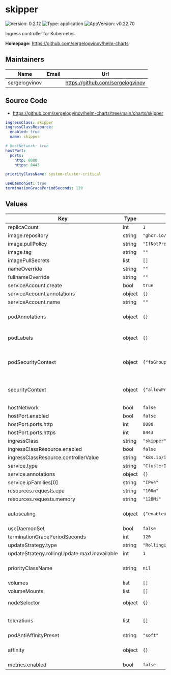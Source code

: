 # skipper

![Version: 0.2.12](https://img.shields.io/badge/Version-0.2.12-informational?style=flat-square) ![Type: application](https://img.shields.io/badge/Type-application-informational?style=flat-square) ![AppVersion: v0.22.70](https://img.shields.io/badge/AppVersion-v0.22.70-informational?style=flat-square)

Ingress controller for Kubernetes

**Homepage:** <https://github.com/sergelogvinov/helm-charts>

## Maintainers

| Name | Email | Url |
| ---- | ------ | --- |
| sergelogvinov |  | <https://github.com/sergelogvinov> |

## Source Code

* <https://github.com/sergelogvinov/helm-charts/tree/main/charts/skipper>

```yaml
ingressClass: skipper
ingressClassResource:
  enabled: true
  name: skipper

# hostNetwork: true
hostPort:
  ports:
    http: 8080
    https: 8443

priorityClassName: system-cluster-critical

useDaemonSet: true
terminationGracePeriodSeconds: 120
```

## Values

| Key | Type | Default | Description |
|-----|------|---------|-------------|
| replicaCount | int | `1` |  |
| image.repository | string | `"ghcr.io/zalando/skipper"` |  |
| image.pullPolicy | string | `"IfNotPresent"` |  |
| image.tag | string | `""` |  |
| imagePullSecrets | list | `[]` |  |
| nameOverride | string | `""` |  |
| fullnameOverride | string | `""` |  |
| serviceAccount.create | bool | `true` |  |
| serviceAccount.annotations | object | `{}` |  |
| serviceAccount.name | string | `""` |  |
| podAnnotations | object | `{}` | Annotations for pod. ref: https://kubernetes.io/docs/concepts/overview/working-with-objects/annotations/ |
| podLabels | object | `{}` | Extra labels for pod. ref: https://kubernetes.io/docs/concepts/overview/working-with-objects/labels/ |
| podSecurityContext | object | `{"fsGroup":9999,"fsGroupChangePolicy":"OnRootMismatch","runAsGroup":9999,"runAsNonRoot":true,"runAsUser":9999}` | Pod Security Context. ref: https://kubernetes.io/docs/tasks/configure-pod-container/security-context/#set-the-security-context-for-a-pod |
| securityContext | object | `{"allowPrivilegeEscalation":false,"capabilities":{"drop":["ALL"]},"seccompProfile":{"type":"RuntimeDefault"}}` | Container Security Context. ref: https://kubernetes.io/docs/tasks/configure-pod-container/security-context/#set-the-security-context-for-a-pod |
| hostNetwork | bool | `false` |  |
| hostPort.enabled | bool | `false` |  |
| hostPort.ports.http | int | `8080` |  |
| hostPort.ports.https | int | `8443` |  |
| ingressClass | string | `"skipper"` |  |
| ingressClassResource.enabled | bool | `false` |  |
| ingressClassResource.controllerValue | string | `"k8s.io/ingress-skipper"` |  |
| service.type | string | `"ClusterIP"` |  |
| service.annotations | object | `{}` |  |
| service.ipFamilies[0] | string | `"IPv4"` |  |
| resources.requests.cpu | string | `"100m"` |  |
| resources.requests.memory | string | `"128Mi"` |  |
| autoscaling | object | `{"enabled":false,"maxReplicas":10,"minReplicas":1,"targetCPUUtilizationPercentage":80}` | Horizontal pod autoscaler. ref: https://kubernetes.io/docs/tasks/run-application/horizontal-pod-autoscale/ |
| useDaemonSet | bool | `false` | Use a daemonset instead of a deployment |
| terminationGracePeriodSeconds | int | `120` |  |
| updateStrategy.type | string | `"RollingUpdate"` |  |
| updateStrategy.rollingUpdate.maxUnavailable | int | `1` |  |
| priorityClassName | string | `nil` | Priority Class Name ref: https://kubernetes.io/docs/concepts/configuration/pod-priority-preemption/#priorityclass |
| volumes | list | `[]` |  |
| volumeMounts | list | `[]` |  |
| nodeSelector | object | `{}` | Node labels for pod assignment. ref: https://kubernetes.io/docs/user-guide/node-selection/ |
| tolerations | list | `[]` | Tolerations for pod assignment. ref: https://kubernetes.io/docs/concepts/configuration/taint-and-toleration/ |
| podAntiAffinityPreset | string | `"soft"` | Pod Anti Affinity soft/hard |
| affinity | object | `{}` | Affinity for pod assignment. ref: https://kubernetes.io/docs/concepts/configuration/assign-pod-node/#affinity-and-anti-affinity |
| metrics.enabled | bool | `false` |  |

